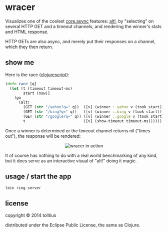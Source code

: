 # wracer

Visualizes one of the coolest [core.async](https://github.com/clojure/core.async) 
features: [alt!](http://clojure.github.io/core.async/#clojure.core.async/alt!), 
by "selecting" on several HTTP GET and a timeout channels, and rendering the winner's stats and HTML response.

HTTP GETs are also async, and merely put their responses on a channel, which they then return.

## show me

Here is the race ([clojurescript](https://github.com/tolitius/wracer/blob/master/src/wracer/cljs/wracer.cljs)):

```clojure
(defn race [q]
  (let [t (timeout timeout-ms)
        start (now)]
    (go
      (alt! 
        (GET (str "/yahoo?q=" q))  ([v] (winner :.yahoo v (took start)))
        (GET (str "/bing?q=" q))   ([v] (winner :.bing v (took start)))
        (GET (str "/google?q=" q)) ([v] (winner :.google v (took start)))
        t                          ([v] (show-timeout timeout-ms))))))
```

Once a winner is determined or the timeout channel returns nil ("times out"), the response will be rendered:

<p align="center">
  <img src="https://github.com/tolitius/wracer/raw/master/docs/wracer-in-action.png" alt="wracer in action"/>
</p>

It of course has nothing to do with a real world benchmarking of any kind, but it does serve as an interactive visual of "alt!" doing it magic.

## usage / start the app

```
lein ring server
```

## license

copyright © 2014 tolitius

distributed under the Eclipse Public License, the same as Clojure.
